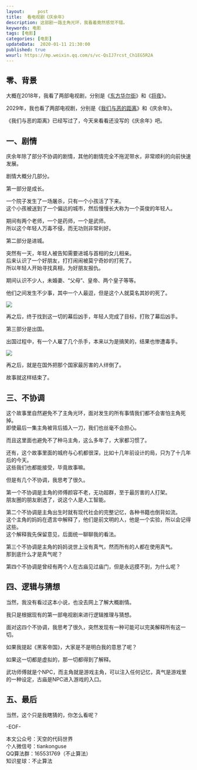 ```yaml
---   
layout:     post  
title:  看电视剧《庆余年》
description: 这部剧一路主角光环，我看着竟然感觉不错。  
keywords: 电影  
tags: [电影]    
categories: [电影]  
updateData:  2020-01-11 21:30:00  
published: true  
wxurl: https://mp.weixin.qq.com/s/vc-QsIJ7rcst_Ch1EG5R2A  
---  
```



## 零、背景  


大概在2018年，我看了两部电视剧，分别是《[东方华尔街](https://mp.weixin.qq.com/s/Tjw2bYx13oAxMIykIdtK8A)》和《[将夜](https://mp.weixin.qq.com/s/s36euoz6wP7TYBn01TTtxQ)》。  


2029年，我也看了两部电视剧，分别是《[我们与恶的距离](https://mp.weixin.qq.com/s/pHhpMEqQATiFomEo9atFJw)》和《庆余年》。  


《我们与恶的距离》已经写过了，今天来看看还没写的《庆余年》吧。  


## 一、剧情  


庆余年除了部分不协调的剧情，其他的剧情完全不拖泥带水，非常顺利的向前快速发展。  


剧情大概分几部分。  


第一部分是成长。  


一个院子发生了一场屠杀，只有一个小孩活了下来。  
这个小孩被送到了一个偏远的城市，然后慢慢长大称为一个英俊的年轻人。  


期间有两个老师，一个是药师，一个是武师。  
所以这个年轻人万毒不侵，而无功则非常利好。  


第二部分是进城。  


突然有一天，年轻人被告知需要进城与首相的女儿相亲。  
后来认识了一个好朋友，打打闹闹被莫宁奇妙的打死了。  
所以年轻人开始寻找真相，为好朋友报仇。  


期间认识不少人，未婚妻、“父母”、皇帝、两个皇子等等。  


他们之间发生不少事，其中一个人最逗，但是这个人就莫名其妙的死了。  


![](http://res2020.tiankonguse.com/images/2020/01/11/001.png)  


再之后，终于找到这一切的幕后凶手，年轻人完成了目标，打败了幕后凶手。  


第三部分是出国。  


出国过程中，有一个人雇了几个杀手，本来以为是搞笑的，结果也惨遭毒手。  


![](http://res2020.tiankonguse.com/images/2020/01/11/002.png)  


再之后，就是在国外把那个国家最厉害的人绊倒了。  


故事就这样结束了。  


## 三、不协调  


这个故事里自然避免不了主角光环，面对发生的所有事情我们都不会害怕主角死掉。  
即使最后一集主角被背后插入一刀，我们也丝毫不会担心。  


而且这里面也避免不了种马主角，这么多年了，大家都习惯了。  


还有，这个故事里面的城府与心机都很深，比如十几年前设计的局，只为了十几年后的今天。  
这些我们也都能接受，毕竟故事嘛。  


但是有几个不协调，我思考了很久。  


第一个不协调是主角的师傅颜容不老，无功超群，至于最厉害的人打架。  
朋友圈的朋友剧透了，说这个人是人工智能。  


第二个不协调是主角出生时就有现代社会的完整记忆，各种书籍也倒背如流。  
这个主角的妈妈在遗言中解释了，他们是前文明的人，他是一个实验，所以会记得这些。  
这个解释我先保留意见，后面统一聊聊我的看法。  


第三个不协调是主角的妈妈说世上没有真气，然而所有的人都在使用真气。  
那到底什么才是真气呢？  


第四个不协调是曾经有两个人在古庙见过庙门，但是永远摸不到，为什么呢？  


## 四、逻辑与猜想  


当然，我没有看过这本小说，也没去网上了解大概剧情。  


我只是根据现有的第一部电视剧来进行逻辑推理与猜想。  


面对这四个不协调，我思考了很久，突然发现有一种可能可以完美解释所有这一切。  


如果我提起《黑客帝国》，大家是不是明白我的意思了呢？  


如果这一切都是虚拟的，那一切都得到了解释。  


武功师傅就是个NPC，而主角就是游戏主角，可以注入任何记忆，真气是游戏里的一种设定，古庙是NPC进入游戏的入口。  


## 五、最后  


当然，这个只是我瞎猜的，你怎么看呢？  



-EOF-  


本文公众号：天空的代码世界  
个人微信号：tiankonguse  
QQ算法群：165531769（不止算法）  
知识星球：不止算法  

